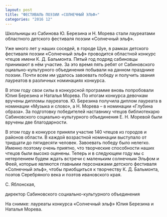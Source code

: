 ```yaml
---
layout: post
title: "ФЕСТИВАЛЬ ПОЭЗИИ «СОЛНЕЧНЫЙ ЭЛЬФ»"
categories: "2016 12"
---
```


Школьницы из Сабинова Ю. Березина и Н. Морева стали лауреатами областного детского фестиваля поэзии «Солнечный эльф».

Уже много лет у наших соседей, в городе Шуе, в рамках детского фестиваля поэзии «Солнечный эльф» проводится областной конкурс чтецов имени К. Д. Бальмонта. Пятый год подряд сабиновцы принимают в нём участие. За это время пять ребят от Сабиновского оциально-культурного объединения побывали на данном празднике поэзии. Почти всем им удалось завоевать победу и получить звания лауреатов в различных номинациях конкурса.

В этом году свои силы в конкурсной программе вновь попробовали Юлия Березина и Наталья Морева. По итогам конкурса девочкам вручены дипломы лауреатов. Ю. Березина получила диплом лауреата в номинации «Музыка и слово», а Н. Морева – в номинации «Глубина образа». За подготовку победителей наставнику чтецов библиотекарю Сабиновского социально-культурного объединения Е. Н. Моревой были вручены две благодарности.

В этом году в конкурсе приняли участие 140 чтецов из городов и районов области. В каждой возрастной номинации выступало от тридцати до пятидесяти человек. Завоевать победу было нелегко. Именно поэтому очень приятно, что творческие способности наших чтецов были высоко оценены. Теперь и в следующем году мы с нетерпением будем ждать встречи с маленьким солнечным Эльфом и Феей, которые являются главными персонажами детского фестиваля «Солнечный эльф», чтобы приобщиться к творчеству К. Д. Бальмонта, поэтов Серебряного века и поэтов ивановского края.

С. Яблонская,

директор Сабиновского социально-культурного объединения

На снимке: лауреаты конкурса «Солнечный эльф» Юлия Березина и Наталья Морева.


